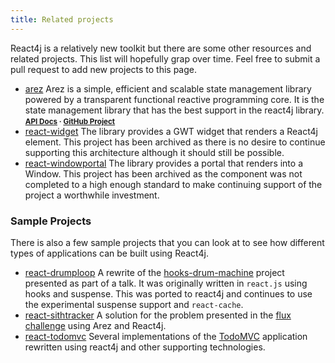 ```yaml
---
title: Related projects
---
```


React4j is a relatively new toolkit but there are some other resources and related projects.
This list will hopefully grap over time. Feel free to submit a pull request to add new projects
to this page.

* [arez](https://github.com/arez/arez) Arez is a simple, efficient and scalable state management library
  powered by a transparent functional reactive programming core. It is the state management library that
  has the best support in the react4j library.
  <span style="font-size: smaller">**[API Docs](https://arez.github.io/api) · [GitHub Project](https://github.com/arez/arez)**</span>
* [react-widget](https://github.com/react4j/react4j-widget) The library provides a GWT widget that
  renders a React4j element. This project has been archived as there is no desire to continue supporting
  this architecture although it should still be possible.
* [react-windowportal](https://github.com/react4j/react4j-windowportal) The library provides a portal that
  renders into a Window. This project has been archived as the component was not completed to a high enough
  standard to make continuing support of the project a worthwhile investment.

### Sample Projects

There is also a few sample projects that you can look at to see how different types of applications can be
built using React4j.

* [react-drumploop](https://github.com/react4j/react4j-drumloop) A rewrite of the [hooks-drum-machine](https://github.com/kenwheeler/hooks-drum-machine)
  project presented as part of a talk. It was originally written in `react.js` using hooks and suspense. This
  was ported to react4j and continues to use the experimental suspense support and `react-cache`.
* [react-sithtracker](https://github.com/react4j/react4j-flux-challenge) A solution for the problem presented
  in the [flux challenge](https://github.com/staltz/flux-challenge) using Arez and React4j.
* [react-todomvc](https://github.com/react4j/react4j-todomvc) Several implementations of the [TodoMVC](todomvc.md)
  application rewritten using react4j and other supporting technologies.
